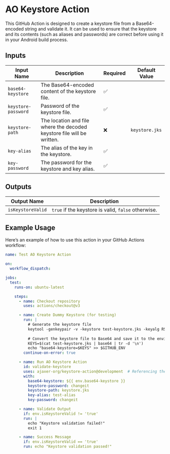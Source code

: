 # AO Keystore Action

This GitHub Action is designed to create a keystore file from a Base64-encoded string and validate it. It can be used to
ensure that the keystore and its contents (such as aliases and passwords) are correct before using it in your Android
build process.

## Inputs

| Input Name          | Description                                                            | Required | Default Value  |
|---------------------|------------------------------------------------------------------------|----------|----------------|
| `base64-keystore`   | The Base64-encoded content of the keystore file.                       | ✅        |                |
| `keystore-password` | Password of the keystore file.                                         | ✅        |                |
| `keystore-path`     | The location and file where the decoded keystore file will be written. | ❌        | `keystore.jks` |
| `key-alias`         | The alias of the key in the keystore.                                  | ✅        |                |
| `key-password`      | The password for the keystore and key alias.                           | ✅        |                |

## Outputs

| Output Name       | Description                                         |
|-------------------|-----------------------------------------------------|
| `isKeystoreValid` | `true` if the keystore is valid, `false` otherwise. |

## Example Usage

Here’s an example of how to use this action in your GitHub Actions workflow:

```yaml
name: Test AO Keystore Action

on:
  workflow_dispatch:

jobs:
  test:
    runs-on: ubuntu-latest

    steps:
      - name: Checkout repository
        uses: actions/checkout@v3

      - name: Create Dummy Keystore (for testing)
        run: |
          # Generate the keystore file
          keytool -genkeypair -v -keystore test-keystore.jks -keyalg RSA -keysize 2048 -validity 1 -storepass changeit -keypass changeit -dname "CN=Test, OU=Test, O=Test, L=Test, ST=Test, C=US" -alias test-alias
          
          # Convert the keystore file to Base64 and save it to the environment variable
          KEYS=$(cat test-keystore.jks | base64 | tr -d '\n')
          echo "base64-keystore=$KEYS" >> $GITHUB_ENV
        continue-on-error: true

      - name: Run AO Keystore Action
        id: validate-keystore
        uses: ajaxer-org/keystore-action@development  # Referencing the action
        with:
          base64-keystore: ${{ env.base64-keystore }}
          keystore-password: changeit
          keystore-path: keystore.jks
          key-alias: test-alias
          key-password: changeit

      - name: Validate Output
        if: env.isKeystoreValid != 'true'
        run: |
          echo "Keystore validation failed!"
          exit 1

      - name: Success Message
        if: env.isKeystoreValid == 'true'
        run: echo "Keystore validation passed!"
